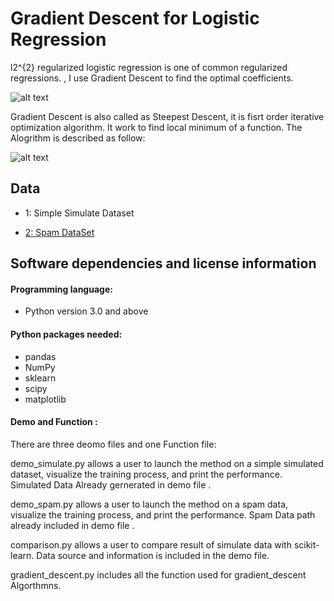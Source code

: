# Gradient Descent for Logistic Regression 

l2^{2} regularized logistic regression is one of common regularized regressions. 
, I use Gradient Descent to find the optimal coefficients. 

![alt text]([https://imgbb.com/][img]https://image.ibb.co/bLvX0v/1.png[/img][/url])

Gradient Descent is also called as Steepest Descent, it is fisrt order iterative optimization algorithm. It work to find local minimum of a function. The Alogrithm is described as follow: 

![alt text](screenshots/1 "Description goes here")

## Data

- 1: Simple Simulate Dataset

- [2: Spam DataSet](https://statweb.stanford.edu/~tibs/ElemStatLearn/datasets/spam.data)



## Software dependencies and license information
#### Programming language: 

- Python version 3.0 and above 

#### Python packages needed:

- pandas
- NumPy
- sklearn
- scipy 
- matplotlib 

#### Demo and Function : 

There are three deomo files and one Function file: 

demo_simulate.py allows a user to launch the method on a simple simulated dataset, visualize the training process, and print the performance. Simulated Data Already gernerated in demo file .

demo_spam.py allows a user to launch the method on a spam data, visualize the training process, and print the performance. Spam Data path already included in demo file  .

comparison.py allows a user to compare result of simulate data  with scikit-learn. Data source and information is included in the demo file.

gradient_descent.py includes all the function used for gradient_descent Algorthmns.

